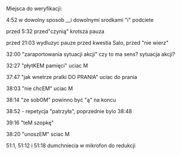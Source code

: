 Miejsca do weryfikacji:

4:52 w dowolny sposob __i dowolnymi srodkami "i" podciete

przed 5:32 przed"czynią" krotsza pauza

przed 21:03 wydluzyc pauze przed kwestia Salo, przed "nie wierz"

32:00 "zaraportowania sytuacji akcji" czy to ma sens? sytuacja akcji?

32:27 "płytKEM pamięci" uciac M

37:47 "jak wnetrze pralki DO PRANIA" uciac do prania

38:03 "nie chcEM" uciac M

38:14 "ze sobOM" powinno być "ą" na koncu

38:52 - repetycja "patrzyła", poprzednie bylo 38:48

39:16 "teM szopkę"

38:20 "unoszEM" sciac M

51:1, 51:12 i 51:18 dumchniecia w mikrofon do redukcji

